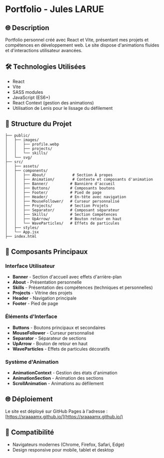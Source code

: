 # Portfolio - Jules LARUE

## 🌐 Description
Portfolio personnel créé avec React et Vite, présentant mes projets et compétences en développement web. Le site dispose d'animations fluides et d'interactions utilisateur avancées.

## 🛠 Technologies Utilisées
- React
- Vite
- SASS modules
- JavaScript (ES6+)
- React Context (gestion des animations)
- Utilisation de Lenis pour le lissage du défilement

## 📁 Structure du Projet
```
├── public/
│   ├── images/
│   │   ├── profile.webp
│   │   ├── projects/
│   │   └── skills/
│   └── svg/
├── src/
│   ├── assets/
│   ├── components/
│   │   ├── About/            # Section À propos
│   │   ├── Animation/        # Contexte et composants d'animation
│   │   ├── Banner/          # Bannière d'accueil
│   │   ├── Buttons/         # Composants boutons
│   │   ├── Footer/          # Pied de page
│   │   ├── Header/          # En-tête avec navigation
│   │   ├── MouseFollower/   # Curseur personnalisé
│   │   ├── Projects/        # Section Projets
│   │   ├── Separator/       # Composant séparateur
│   │   ├── Skills/          # Section Compétences
│   │   ├── UpArrow/         # Bouton retour en haut
│   │   └── WaveParticles/   # Effets de particules
│   ├── styles/
│   └── App.jsx
├── index.html
```

## 🔧 Composants Principaux

### Interface Utilisateur
- **Banner** - Section d'accueil avec effets d'arrière-plan
- **About** - Présentation personnelle
- **Skills** - Présentation des compétences (techniques et personnelles)
- **Projects** - Vitrine des projets
- **Header** - Navigation principale
- **Footer** - Pied de page

### Éléments d'Interface
- **Buttons** - Boutons principaux et secondaires
- **MouseFollower** - Curseur personnalisé
- **Separator** - Séparateur de sections
- **UpArrow** - Bouton de retour en haut
- **WaveParticles** - Effets de particules décoratifs

### Système d'Animation
- **AnimationContext** - Gestion des états d'animation
- **AnimationSection** - Animation des sections
- **ScrollAnimation** - Animations au défilement

## 🌐 Déploiement
Le site est déployé sur GitHub Pages à l'adresse : [https://sraaaamx.github.io/](https://sraaaamx.github.io/)

## 📱 Compatibilité
- Navigateurs modernes (Chrome, Firefox, Safari, Edge)
- Design responsive pour mobile, tablet et desktop
